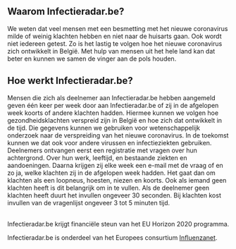 ## Waarom Infectieradar.be?
We weten dat veel mensen met een besmetting met het nieuwe coronavirus milde of weinig klachten hebben en niet naar de huisarts gaan. Ook wordt niet iedereen getest. Zo is het lastig te volgen hoe het nieuwe coronavirus zich ontwikkelt in België. Met hulp van mensen uit het hele land kan dat beter en kunnen we samen de vinger aan de pols houden.

## Hoe werkt Infectieradar.be?
Mensen die zich als deelnemer aan Infectieradar.be hebben aangemeld geven één keer per week door aan Infectieradar.be of zij in de afgelopen week koorts of andere klachten hadden. Hiermee kunnen we volgen hoe gezondheidsklachten verspreid zijn in België en hoe zich dat ontwikkelt in de tijd. Die gegevens kunnen we gebruiken voor wetenschappelijk onderzoek naar de verspreiding van het nieuwe coronavirus. In de toekomst kunnen we dat ook voor andere virussen en infectieziekten gebruiken.
Deelnemers ontvangen eerst een registratie met vragen over hun achtergrond. Over hun werk, leeftijd, en bestaande ziekten en aandoeningen. Daarna krijgen zij elke week een e-mail met de vraag of en zo ja, welke klachten zij in de afgelopen week hadden. Het gaat dan om klachten als een loopneus, hoesten, niezen en koorts. Ook als iemand geen klachten heeft is dit belangrijk om in te vullen. Als de deelnemer geen klachten heeft duurt het invullen ongeveer 30 seconden. Bij klachten kost invullen van de vragenlijst ongeveer 3 tot 5 minuten tijd.

</br>
Infectieradar.be krijgt financiële steun van het EU Horizon 2020 programma.

Infectieradar.be is onderdeel van het Europees consurtium [Influenzanet](https://infectieradar.be/en/influenzanet/).